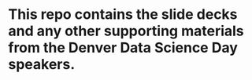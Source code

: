 # This repo contains the slide decks and any other supporting materials from the Denver Data Science Day speakers.

